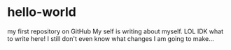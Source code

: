 # hello-world
my first repository on GitHub
My self is writing about myself. LOL IDK what to write here! I still don't even know what changes I am going to make...
